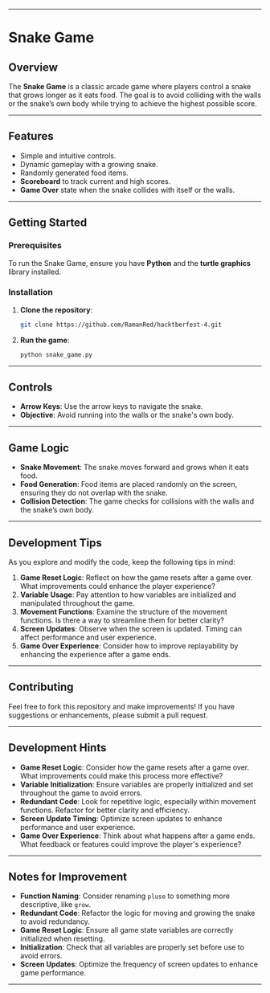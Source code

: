 

---

# Snake Game

## Overview
The **Snake Game** is a classic arcade game where players control a snake that grows longer as it eats food. The goal is to avoid colliding with the walls or the snake’s own body while trying to achieve the highest possible score.

---

## Features
- Simple and intuitive controls.
- Dynamic gameplay with a growing snake.
- Randomly generated food items.
- **Scoreboard** to track current and high scores.
- **Game Over** state when the snake collides with itself or the walls.

---

## Getting Started

### Prerequisites
To run the Snake Game, ensure you have **Python** and the **turtle graphics** library installed.

### Installation
1. **Clone the repository**:

   ```bash
   git clone https://github.com/RamanRed/hacktberfest-4.git
   
   ```

2. **Run the game**:

   ```bash
   python snake_game.py
   ```

---

## Controls
- **Arrow Keys**: Use the arrow keys to navigate the snake.
- **Objective**: Avoid running into the walls or the snake's own body.

---

## Game Logic

- **Snake Movement**: The snake moves forward and grows when it eats food.
- **Food Generation**: Food items are placed randomly on the screen, ensuring they do not overlap with the snake.
- **Collision Detection**: The game checks for collisions with the walls and the snake’s own body.

---

## Development Tips
As you explore and modify the code, keep the following tips in mind:

1. **Game Reset Logic**: Reflect on how the game resets after a game over. What improvements could enhance the player experience?
2. **Variable Usage**: Pay attention to how variables are initialized and manipulated throughout the game.
3. **Movement Functions**: Examine the structure of the movement functions. Is there a way to streamline them for better clarity?
4. **Screen Updates**: Observe when the screen is updated. Timing can affect performance and user experience.
5. **Game Over Experience**: Consider how to improve replayability by enhancing the experience after a game ends.

---

## Contributing
Feel free to fork this repository and make improvements! If you have suggestions or enhancements, please submit a pull request.

---

## Development Hints

- **Game Reset Logic**: Consider how the game resets after a game over. What improvements could make this process more effective?
- **Variable Initialization**: Ensure variables are properly initialized and set throughout the game to avoid errors.
- **Redundant Code**: Look for repetitive logic, especially within movement functions. Refactor for better clarity and efficiency.
- **Screen Update Timing**: Optimize screen updates to enhance performance and user experience.
- **Game Over Experience**: Think about what happens after a game ends. What feedback or features could improve the player's experience?

---

## Notes for Improvement
- **Function Naming**: Consider renaming `pluse` to something more descriptive, like `grow`.
- **Redundant Code**: Refactor the logic for moving and growing the snake to avoid redundancy.
- **Game Reset Logic**: Ensure all game state variables are correctly initialized when resetting.
- **Initialization**: Check that all variables are properly set before use to avoid errors.
- **Screen Updates**: Optimize the frequency of screen updates to enhance game performance.

---

